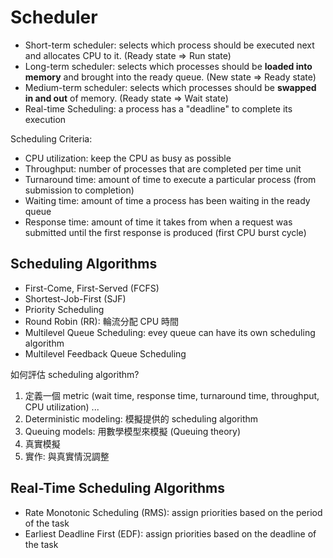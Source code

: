 # Scheduler

- Short-term scheduler: selects which process should be executed next and allocates CPU to it. (Ready state => Run state)
- Long-term scheduler: selects which processes should be **loaded into memory** and brought into the ready queue. (New state => Ready state)
- Medium-term scheduler: selects which processes should be **swapped in and out** of memory. (Ready state => Wait state)
- Real-time Scheduling: a process has a "deadline" to complete its execution

Scheduling Criteria:

- CPU utilization: keep the CPU as busy as possible
- Throughput: number of processes that are completed per time unit
- Turnaround time: amount of time to execute a particular process (from submission to completion)
- Waiting time: amount of time a process has been waiting in the ready queue
- Response time: amount of time it takes from when a request was submitted until the first response is produced (first CPU burst cycle)

## Scheduling Algorithms

- First-Come, First-Served (FCFS)
- Shortest-Job-First (SJF)
- Priority Scheduling
- Round Robin (RR): 輪流分配 CPU 時間
- Multilevel Queue Scheduling: evey queue can have its own scheduling algorithm
- Multilevel Feedback Queue Scheduling

如何評估 scheduling algorithm?

1. 定義一個 metric (wait time, response time, turnaround time, throughput, CPU utilization) ...
2. Deterministic modeling: 模擬提供的 scheduling algorithm
3. Queuing models: 用數學模型來模擬 (Queuing theory)
4. 真實模擬
5. 實作: 與真實情況調整

## Real-Time Scheduling Algorithms

- Rate Monotonic Scheduling (RMS): assign priorities based on the period of the task
- Earliest Deadline First (EDF): assign priorities based on the deadline of the task